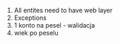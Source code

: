 1. All entites need to have web layer
2. Exceptions
3. 1 konto na pesel - walidacja
4. wiek po peselu
